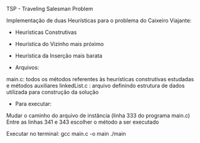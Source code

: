 TSP - Traveling Salesman Problem

Implementação de duas Heurísticas para o problema do Caixeiro Viajante:

* Heurísticas Construtivas

- Heurística do Vizinho mais próximo

- Heurística da Inserção mais barata


* Arquivos:

main.c: todos os métodos referentes às heurísticas construtivas estudadas e métodos auxiliares
linkedList.c : arquivo definindo estrutura de dados utilizada para construção da solução

* Para executar:

Mudar o caminho do arquivo de instância (linha 333 do programa main.c)
Entre as linhas 341 e 343 escolher o método a ser executado

Executar no terminal:
gcc main.c -o main
./main
